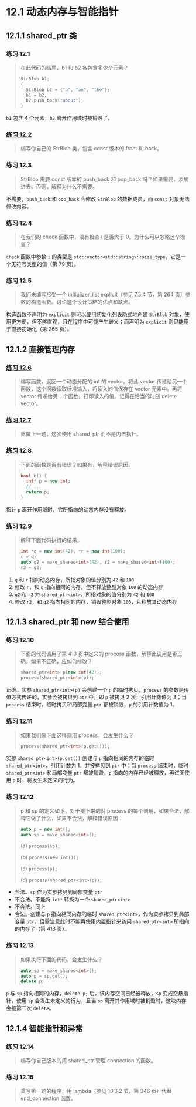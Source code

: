 # 12.1 动态内存与智能指针

## 12.1.1 shared_ptr 类

### 练习 12.1

> 在此代码的结尾，b1 和 b2 各包含多少个元素？
>
> ```c++
> StrBlob b1;
> {
>   StrBlob b2 = {"a", "an", "the"};
>   b1 = b2;
>   b2.push_back("about");
> }
> ```

`b1` 包含 4 个元素，`b2` 离开作用域时被销毁了。



### [练习 12.2](12.2.h)

> 编写你自己的 StrBlob 类，包含 const 版本的 front 和 back。



### 练习 12.3

> StrBlob 需要 const 版本的 push_back 和 pop_back 吗？如果需要，添加进去。否则，解释为什么不需要。

不需要，`push_back` 和 `pop_back` 会修改 `StrBlob` 的数据成员，而 `const` 对象无法修改内容。



### 练习 12.4

> 在我们的 check 函数中，没有检查 i 是否大于 0。为什么可以忽略这个检查？

`check` 函数中参数 `i` 的类型是 `std::vector<std::string>::size_type`，它是一个无符号类型的值（第 79 页）。



### 练习 12.5

> 我们未编写接受一个 initializer_list explicit（参见 7.5.4 节，第 264 页）参数的构造函数。讨论这个设计策略的优点和缺点。

构造函数不声明为 `explicit` 则可以使用初始化列表隐式地创建 `StrBlob` 对象，使用更方便，但不够直观，且在程序中可能产生歧义；而声明为 `explicit` 则只能用于直接初始化（第 265 页）。



## 12.1.2 直接管理内存

### [练习 12.6](12.6.cpp)

> 编写函数，返回一个动态分配的 int 的 vector。将此 vector 传递给另一个函数，这个函数读取标准输入，将读入的值保存在 vector 元素中。再将 vector 传递给另一个函数，打印读入的值。记得在恰当的时刻 delete vector。



### [练习 12.7](12.7.cpp)

> 重做上一题，这次使用 shared_ptr 而不是内置指针。



### 练习 12.8

> 下面的函数是否有错误？如果有，解释错误原因。
>
> ```c++
> bool b() {
>   int* p = new int;
>   // ...
>   return p;
> }
> ```

指针 `p` 离开作用域时，它所指向的动态内存没有释放。



### 练习 12.9

> 解释下面代码执行的结果。
>
> ```c++
> int *q = new int(42), *r = new int(100);
> r = q;
> auto q2 = make_shared<int>(42), r2 = make_shared<int>(100);
> r2 = q2;
> ```

1. `q` 和 `r` 指向动态内存，所指对象的值分别为 `42` 和 `100`
2. 修改 `r`，和 `q` 指向相同的内存，但不释放整型对象 `100` 的动态内存
3. `q2` 和 `r2` 为 `shared_ptr<int>`，所指对象的值分别为 `42` 和 `100`
4. 修改 `r2`，和 `q2` 指向相同的内存，销毁整型对象 `100`，且释放其动态内存



## 12.1.3 shared_ptr 和 new 结合使用

### 练习 12.10

> 下面的代码调用了第 413 页中定义的 process 函数，解释此调用是否正确。如果不正确，应如何修改？
>
> ```c++
> shared_ptr<int> p(new int(42));
> process(shared_ptr<int>(p));
> ```

正确。实参 `shared_ptr<int>(p)` 会创建一个 `p` 的临时拷贝，`process` 的参数是传值方式传递的，实参会被拷贝到 `ptr` 中，即 `p` 被拷贝 2 次，引用计数值为 3；当 `process` 结束时，临时拷贝和局部变量 `ptr` 都被销毁，`p` 的引用计数值为 1。



### 练习 12.11

> 如果我们像下面这样调用 process，会发生什么？
>
> ```c++
> process(shared_ptr<int>(p.get()));
> ```

实参 `shared_ptr<int>(p.get())` 创建与 `p` 指向相同的内存的临时 `shared_ptr<int>`，引用计数为 1，并被拷贝到 `ptr` 中；当 `process` 结束时，临时 `shared_ptr<int>` 和局部变量 `ptr` 都被销毁，`p` 指向的内存已经被释放，再试图使用 `p` 时，将发生未定义的行为。



### 练习 12.12

> p 和 sp 的定义如下，对于接下来的对 process 的每个调用，如果合法，解释它做了什么，如果不合法，解释错误原因：
>
> ```c++
> auto p = new int();
> auto sp = make_shared<int>();
> ```
>
> (a) `process(sp);`
>
> (b) `process(new int());`
>
> (c) `process(p);`
>
> (d) `process(shared_ptr<int>(p));`

- 合法。`sp` 作为实参拷贝到局部变量 `ptr`
- 不合法。不能将 `int*` 转换为一个 `shared_ptr<int>`
- 不合法。同上
- 合法。创建与 `p` 指向相同内存的临时 `shared_ptr<int>`，作为实参拷贝到局部变量 `ptr`，但需注意此时不能再使用内置指针来访问 `shared_ptr<int>` 所指向的内存了（第 413 页）。



### 练习 12.13

> 如果执行下面的代码，会发生什么？
>
> ```c++
> auto sp = make_shared<int>();
> auto p = sp.get();
> delete p;
> ```

`p` 与 `sp` 指向相同的内存，`delete p;` 后，该内存空间已经被释放，`sp` 变成空悬指针，使用 `sp` 会发生未定义的行为，且当 `sp` 离开其作用域时被销毁时，这块内存会被第二次 `delete`。



## 12.1.4 智能指针和异常

### 练习 12.14

> 编写你自己版本的用 shared_ptr 管理 connection 的函数。



### 练习 12.15

> 重写第一题的程序，用 lambda（参见 10.3.2 节，第 346 页）代替 end_connection 函数。
